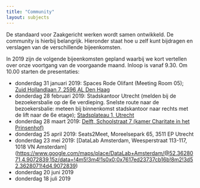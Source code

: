 ```yaml
---
title: "Community"
layout: subjects
---
```


De standaard voor Zaakgericht werken wordt samen ontwikkeld. De community is
hierbij belangrijk. Hieronder staat hoe u zelf kunt bijdragen en verslagen van
de verschillende bijeenkomsten.

In 2019 zijn de volgende bijeenkomsten gepland waarbij we kort vertellen over
onze voortgang van de voorgaande maand. Inloop is vanaf 9.30. Om 10.00 starten
de presentaties:

* donderdag 31 januari 2019: Spaces Rode Olifant (Meeting Room 05); [Zuid Hollandlaan 7, 2596 AL Den Haag](https://www.google.com/maps/place/Spaces+Rode+Olifant/@52.0879617,4.317846,17z/data=!3m1!4b1!4m5!3m4!1s0x47c5b73e491ca051:0x85bd82c08d0ce87f!8m2!3d52.0879617!4d4.3200347)
* donderdag 28 februari 2019: Stadskantoor Utrecht (melden bij de bezoekersbalie op de 6e verdieping. Snelste route naar de bezoekersbalie: meteen bij binnenkomst stadskantoor naar rechts met de lift naar de 6e etage); [Stadsplateau 1, Utrecht](https://www.google.com/maps/place/Burgerzaken+Utrecht/@52.0897171,5.107925,15z/data=!4m5!3m4!1s0x0:0x5c127730dfd74523!8m2!3d52.0897171!4d5.107925)
* donderdag 28 maart 2019: [Delft, Schoolstraat 7 (kamer Charitate in het Prinsenhof)](https://www.google.com/maps/place/Schoolstraat+7,+2611+HS+Delft/@52.0123736,4.3518445,17z/data=!3m1!4b1!4m5!3m4!1s0x47c5b5c45debb663:0x406f496add9877e!8m2!3d52.0123736!4d4.3540332)
* donderdag 25 april 2019: Seats2Meet, Moreelsepark 65, 3511 EP Utrecht
* donderdag 23 mei 2019: [DataLab Amsterdam, Weesperstraat 113-117, 1018 VN Amsterdam] (https://www.google.com/maps/place/DataLab+Amsterdam/@52.3628071,4.9072839,15z/data=!4m5!3m4!1s0x0:0x7617ed23737cb16b!8m2!3d52.3628071!4d4.9072839) 
* donderdag 20 juni 2019
* donderdag 18 juli 2019
